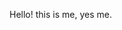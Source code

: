 Hello! this is me, yes me.
<!---
UityCodingInit/UityCodingInit is a ✨ special ✨ repository because its `README.md` (this file) appears on your GitHub profile.
You can click the Preview link to take a look at your changes.
--->
